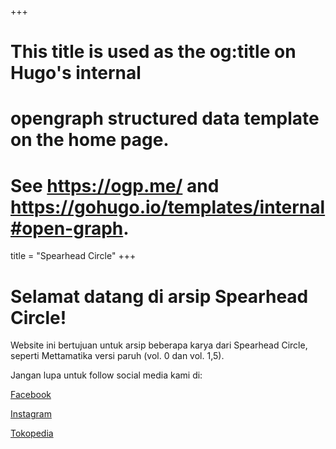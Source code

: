 +++
# This title is used as the og:title on Hugo's internal
# opengraph structured data template on the home page.
# See https://ogp.me/ and https://gohugo.io/templates/internal#open-graph.
title = "Spearhead Circle"
+++

# Selamat datang di arsip Spearhead Circle!

Website ini bertujuan untuk arsip beberapa karya dari Spearhead Circle, seperti Mettamatika versi paruh (vol. 0 dan vol. 1,5).

Jangan lupa untuk follow social media kami di:

[Facebook](https://www.facebook.com/profile.php?id=100089620167900)

[Instagram](https://www.instagram.com/spearhead_circle)

[Tokopedia](https://www.tokopedia.com/spearheadcircle)